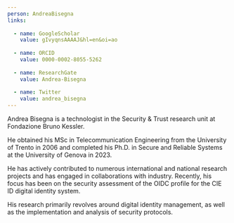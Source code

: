 ```yaml
---
person: AndreaBisegna
links:  
     
  - name: GoogleScholar         
    value: gIvyqnsAAAAJ&hl=en&oi=ao 
        
  - name: ORCID         
    value: 0000-0002-8055-5262
         
  - name: ResearchGate         
    value: Andrea-Bisegna
         
  - name: Twitter         
    value: andrea_bisegna
---
```

Andrea Bisegna is a technologist in the Security & Trust research unit at Fondazione Bruno Kessler.

He obtained his MSc in Telecommunication Engineering from the University of Trento in 2006 and completed his Ph.D. in Secure and Reliable Systems at the University of Genova in 2023.

He has actively contributed to numerous international and national research projects and has engaged in collaborations with industry. Recently, his focus has been on the security assessment of the OIDC profile for the CIE ID digital identity system.

His research primarily revolves around digital identity management, as well as the implementation and analysis of security protocols.
